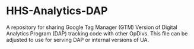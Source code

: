 # HHS-Analytics-DAP
A repository for sharing Google Tag Manager (GTM) Version of Digital Analytics Program (DAP) tracking code with other OpDivs.  This file can be adjusted to use for serving DAP or internal versions of UA.
